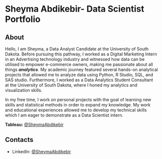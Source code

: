 # Sheyma Abdikebir- Data Scientist Portfolio 

## About

Hello, I am Sheyma, a Data Analyst Candidate at the University of South Dakota. Before pursuing this pathway, I worked as a Digital Marketing Intern in an Advertising technology industry and witnessed how data can be utilised to empower e-commerce owners, making me passionate about all things **_analytics_**. My academic journey featured several hands-on analytical projects that allowed me to analyze data using Python, R Studio, SQL, and SAS studio. Furthermore, I worked as a Data Analytics Student Consultant at the University of South Dakota, where I honed my analytics and visualization skills. 

In my free time, I work on personal projects with the goal of learning new skills and statistical methods in order to expand my knowledge. My work and educational experiences allowed me to develop my technical skills which I am eager to demonstrate as a Data Scientist intern. 

**Tableau:** [@SheymaAbdikebir](https://public.tableau.com/app/profile/sheyma.abdikebir/vizzes)

## Contacts 
- LinkedIn: [@SheymaAbdikebir](https://www.linkedin.com/in/shaima-abdikabir/)
  


